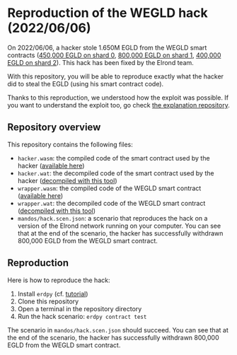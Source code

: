 # Reproduction of the WEGLD hack (2022/06/06)

On 2022/06/06, a hacker stole 1.650M EGLD from the WEGLD smart contracts ([450,000 EGLD on shard 0](https://explorer.elrond.com/transactions/39998ab5c929fa67e95d0c64081697fc4207235dbfeaaff10fb2704a6c7716b6), [800,000 EGLD on shard 1](https://explorer.elrond.com/transactions/41effd8536376f3a2edba7074c02776edae94bb5b464485ac414847202eebbe2), [400,000 EGLD on shard 2](https://explorer.elrond.com/transactions/8b8c332577e5b8bdd4e13450ea92b7c6b0ca15399f1f0bb38fc215cfc3ddb490)). This hack has been fixed by the Elrond team.

With this repository, you will be able to reproduce exactly what the hacker did to steal the EGLD (using his smart contract code).

Thanks to this reproduction, we understood how the exploit was possible. If you want to understand the exploit too, go check [the explanation repository](https://github.com/arda-org/wegld-hack-explanation).

## Repository overview

This repository contains the following files:

- `hacker.wasm`: the compiled code of the smart contract used by the hacker ([available here](https://explorer.elrond.com/accounts/erd1qqqqqqqqqqqqqpgq85hhnppjcdamledp3usgkm3lm832jekw2zhsajjztn/code))
- `hacker.wat`: the decompiled code of the smart contract used by the hacker ([decompiled with this tool](https://webassembly.github.io/wabt/demo/wasm2wat/))
- `wrapper.wasm`: the compiled code of the WEGLD smart contract ([available here](https://explorer.elrond.com/accounts/erd1qqqqqqqqqqqqqpgqhe8t5jewej70zupmh44jurgn29psua5l2jps3ntjj3/code))
- `wrapper.wat`: the decompiled code of the WEGLD smart contract ([decompiled with this tool](https://webassembly.github.io/wabt/demo/wasm2wat/))
- `mandos/hack.scen.json`: a scenario that reproduces the hack on a version of the Elrond network running on your computer. You can see that at the end of the scenario, the hacker has successfully withdrawn 800,000 EGLD from the WEGLD smart contract.

## Reproduction

Here is how to reproduce the hack:

1. Install `erdpy` (cf. [tutorial](https://docs.elrond.com/sdk-and-tools/erdpy/installing-erdpy/))
2. Clone this repository
3. Open a terminal in the repository directory
4. Run the hack scenario: `erdpy contract test`

The scenario in `mandos/hack.scen.json` should succeed. You can see that at the end of the scenario, the hacker has successfully withdrawn 800,000 EGLD from the WEGLD smart contract.
